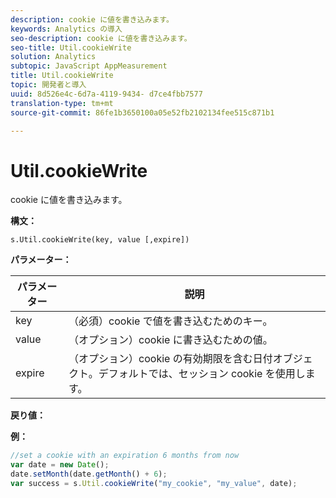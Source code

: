 ```yaml
---
description: cookie に値を書き込みます。
keywords: Analytics の導入
seo-description: cookie に値を書き込みます。
seo-title: Util.cookieWrite
solution: Analytics
subtopic: JavaScript AppMeasurement
title: Util.cookieWrite
topic: 開発者と導入
uuid: 8d526e4c-6d7a-4119-9434- d7ce4fbb7577
translation-type: tm+mt
source-git-commit: 86fe1b3650100a05e52fb2102134fee515c871b1

---
```



# Util.cookieWrite

cookie に値を書き込みます。

**構文：**

```
s.Util.cookieWrite(key, value [,expire])
```

**パラメーター：**

| パラメーター | 説明 |
|---|---|
| key | （必須）cookie で値を書き込むためのキー。 |
| value | （オプション）cookie に書き込むための値。 |
| expire | （オプション）cookie の有効期限を含む日付オブジェクト。デフォルトでは、セッション cookie を使用します。 |

**戻り値：**

**例：**

```js
//set a cookie with an expiration 6 months from now 
var date = new Date(); 
date.setMonth(date.getMonth() + 6); 
var success = s.Util.cookieWrite("my_cookie", "my_value", date);
```


